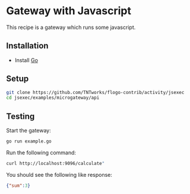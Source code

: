 # Gateway with Javascript
This recipe is a gateway which runs some javascript.

## Installation
* Install [Go](https://golang.org/)

## Setup
```bash
git clone https://github.com/TNTworks/flogo-contrib/activity/jsexec
cd jsexec/examples/microgateway/api
```

## Testing

Start the gateway:
```bash
go run example.go
```

Run the following command:
```bash
curl http://localhost:9096/calculate"
```

You should see the following like response:
```json
{"sum":3}
```
